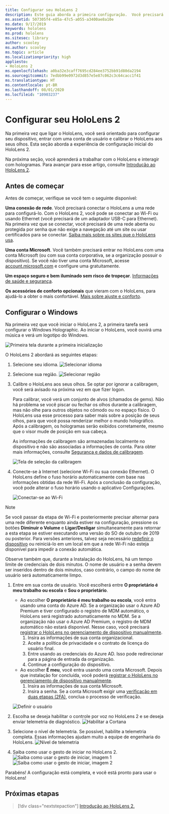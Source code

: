 ```yaml
---
title: Configurar seu HoloLens 2
description: Este guia aborda a primeira configuração.  Você precisará de uma rede Wi-Fi e de uma conta Microsoft (MSA) ou do Azure Active Directory (AAD).
ms.assetid: 507305f4-e85a-47c5-a055-a3400ae8a10e
ms.date: 9/17/2019
keywords: hololens
ms.prod: hololens
ms.sitesec: library
author: scooley
ms.author: scooley
ms.topic: article
ms.localizationpriority: high
appliesto:
- HoloLens 2
ms.openlocfilehash: a0ba32e3caff7695cd284ee3752bb91d80da2194
ms.sourcegitcommit: 7edbb99e0972d3d857e5e87c062c3c64cacc1f41
ms.translationtype: HT
ms.contentlocale: pt-BR
ms.lasthandoff: 08/01/2020
ms.locfileid: "10903237"
---
```

# Configurar seu HoloLens 2

Na primeira vez que ligar o HoloLens, você será orientado para configurar seu dispositivo, entrar com uma conta de usuário e calibrar o HoloLens aos seus olhos.  Esta seção aborda a experiência de configuração inicial do HoloLens 2.

Na próxima seção, você aprenderá a trabalhar com o HoloLens e interagir com hologramas. Para avançar para esse artigo, consulte [Introdução ao HoloLens 2](hololens2-basic-usage.md).

## Antes de começar

Antes de começar, verifique se você tem o seguinte disponível:

**Uma conexão de rede**. Você precisará conectar o HoloLens a uma rede para configurá-lo. Com o HoloLens 2, você pode se conectar ao Wi-Fi ou usando Ethernet (você precisará de um adaptador USB-C para Ethernet). Na primeira vez que se conectar, você precisará de uma rede aberta ou protegida por senha que não exige a navegação até um site ou usar certificados para se conectar. [Saiba mais sobre os sites que o HoloLens usa](hololens-offline.md).

**Uma conta Microsoft**. Você também precisará entrar no HoloLens com uma conta Microsoft (ou com sua conta corporativa, se a organização possuir o dispositivo). Se você não tiver uma conta Microsoft, acesse [account.microsoft.com](https://account.microsoft.com) e configure uma gratuitamente.

**Um espaço seguro e bem iluminado sem risco de tropeçar**. [Informações de saúde e segurança](https://go.microsoft.com/fwlink/p/?LinkId=746661).

**Os acessórios de conforto opcionais** que vieram com o HoloLens, para ajudá-lo a obter o mais confortável. [Mais sobre ajuste e conforto](hololens2-setup.md#adjust-fit).

## Configurar o Windows

Na primeira vez que você iniciar o HoloLens 2, a primeira tarefa será configurar o Windows Holographic.  Ao iniciar o HoloLens, você ouvirá uma música e verá um logotipo do Windows.

![Primeira tela durante a primeira inicialização](images/01-magic-moment.png)

O HoloLens 2 abordará as seguintes etapas:

1. Selecione seu idioma.
    ![Selecionar idioma](images/04-language.png)

1. Selecione sua região.
    ![Selecionar região](images/05-region.png)

1. Calibre o HoloLens aos seus olhos.  Se optar por ignorar a calibragem, você será avisado na próxima vez em que fizer logon.

    Para calibrar, você verá um conjunto de alvos (chamados de gems). Não há problema se você piscar ou fechar os olhos durante a calibragem, mas não olhe para outros objetos no cômodo ou no espaço físico. O HoloLens usa esse processo para saber mais sobre a posição de seus olhos, para que você possa renderizar melhor o mundo holográfico. Após a calibragem, os hologramas serão exibidos corretamente, mesmo que o visor mude de posição em sua cabeça.

    As informações de calibragem são armazenadas localmente no dispositivo e não são associadas a informações de conta. Para obter mais informações, consulte [Segurança e dados de calibragem](hololens-calibration.md#calibration-data-and-security).

    ![Tela de seleção da calibragem](images/06-et-corners.png)

1. Conecte-se à Internet (selecione Wi-Fi ou sua conexão Ethernet).
     O HoloLens define o fuso horário automaticamente com base nas informações obtidas da rede Wi-Fi. Após a conclusão da configuração, você pode alterar o fuso horário usando o aplicativo Configurações.

    ![Conectar-se ao Wi-Fi](images/11-network.png)
> [!NOTE] 
> Se você passar da etapa de Wi-Fi e posteriormente precisar alternar para uma rede diferente enquanto ainda estiver na configuração, pressione os botões **Diminuir o Volume** e **Ligar/Desligar** simultaneamente para retornar a esta etapa se estiver executando uma versão do SO de outubro de 2019 ou posterior. Para versões anteriores, talvez seja necessário [redefinir o dispositivo](hololens-recovery.md) ou reiniciá-lo em um local em que a rede Wi-Fi não esteja disponível para impedir a conexão automática.
> 
> Observe também que, durante a Instalação do HoloLens, há um tempo limite de credenciais de dois minutos. O nome de usuário e a senha devem ser inseridos dentro de dois minutos, caso contrário, o campo do nome de usuário será automaticamente limpo.

1. Entre em sua conta de usuário. Você escolherá entre **O proprietário é meu trabalho ou escola** e **Sou o proprietário**.
    - Ao escolher **O proprietário é meu trabalho ou escola**, você entra usando uma conta do Azure AD. Se a organização usar o Azure AD Premium e tiver configurado o registro de MDM automático, o HoloLens será registrado automaticamente no MDM. Se a organização não usar o Azure AD Premium, o registro de MDM automático não estará disponível. Nesse caso, você precisará [registrar o HoloLens no gerenciamento de dispositivo manualmente](hololens-enroll-mdm.md#different-ways-to-enroll).
        1. Insira as informações de sua conta organizacional.
        1. Aceite a política de privacidade e o contrato de licença do usuário final.
        1. Entre usando as credenciais do Azure AD. Isso pode redirecionar para a página de entrada da organização.
        1. Continue a configuração do dispositivo.
    - Ao escolher **É meu**, você entra usando uma conta Microsoft. Depois que instalação for concluída, você poderá [registrar o HoloLens no gerenciamento de dispositivo manualmente](hololens-enroll-mdm.md#different-ways-to-enroll).
        1. Insira as informações de sua conta Microsoft.
        2. Insira a senha. Se a conta Microsoft exigir uma [verificação em duas etapas (2FA)](https://blogs.technet.microsoft.com/microsoft_blog/2013/04/17/microsoft-account-gets-more-secure/), conclua o processo de verificação.

    ![Definir o usuário](images/13-device-owner.png)

1. Escolha se deseja habilitar o controle por voz no HoloLens 2 e se deseja enviar telemetria de diagnóstico.
    ![Habilitar a Cortana](images/22-do-more-with-voice.png)

1. Selecione o nível de telemetria. Se possível, habilite a telemetria completa. Essas informações ajudam muito a equipe de engenharia do HoloLens.
     ![Nível de telemetria](images/24-telemetry.png)

1. Saiba como usar o gesto de iniciar no HoloLens 2.
     ![Saiba como usar o gesto de iniciar, imagem 1](images/26-01-startmenu-learning.png) ![Saiba como usar o gesto de iniciar, imagem 2](images/26-02-startmenu-learning.png)

Parabéns!  A configuração está completa, e você está pronto para usar o HoloLens!

## Próximas etapas

> [!div class="nextstepaction"]
> [Introdução ao HoloLens 2.](hololens2-basic-usage.md)
